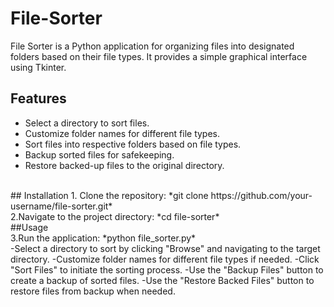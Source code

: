 # File-Sorter

File Sorter is a Python application for organizing files into designated folders based on their file types. It provides a simple graphical interface using Tkinter.
<br>
## Features
- Select a directory to sort files.
- Customize folder names for different file types.
- Sort files into respective folders based on file types.
- Backup sorted files for safekeeping.
- Restore backed-up files to the original directory.
<br>
## Installation
1. Clone the repository:
   *git clone https://github.com/your-username/file-sorter.git*
   <br>
2.Navigate to the project directory:
  *cd file-sorter*
<br>
##Usage
<br>
3.Run the application:
  *python file_sorter.py*
<br>
-Select a directory to sort by clicking "Browse" and navigating to the target directory.
-Customize folder names for different file types if needed.
-Click "Sort Files" to initiate the sorting process.
-Use the "Backup Files" button to create a backup of sorted files.
-Use the "Restore Backed Files" button to restore files from backup when needed.
